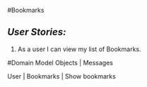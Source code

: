 #Bookmarks

## *User Stories:*

1) As a user
 I can view my list of Bookmarks.

#Domain Model
Objects   | Messages

User      |
Bookmarks | Show bookmarks